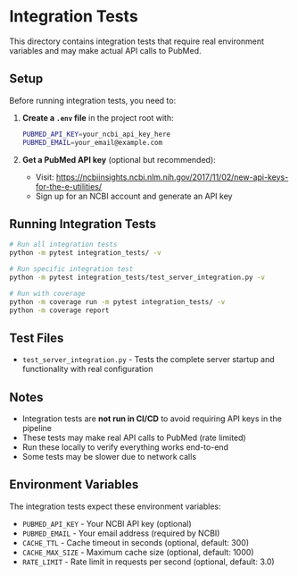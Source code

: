 # Integration Tests

This directory contains integration tests that require real environment variables and may make actual API calls to PubMed.

## Setup

Before running integration tests, you need to:

1. **Create a `.env` file** in the project root with:
   ```bash
   PUBMED_API_KEY=your_ncbi_api_key_here
   PUBMED_EMAIL=your_email@example.com
   ```

2. **Get a PubMed API key** (optional but recommended):
   - Visit: https://ncbiinsights.ncbi.nlm.nih.gov/2017/11/02/new-api-keys-for-the-e-utilities/
   - Sign up for an NCBI account and generate an API key

## Running Integration Tests

```bash
# Run all integration tests
python -m pytest integration_tests/ -v

# Run specific integration test
python -m pytest integration_tests/test_server_integration.py -v

# Run with coverage
python -m coverage run -m pytest integration_tests/ -v
python -m coverage report
```

## Test Files

- `test_server_integration.py` - Tests the complete server startup and functionality with real configuration

## Notes

- Integration tests are **not run in CI/CD** to avoid requiring API keys in the pipeline
- These tests may make real API calls to PubMed (rate limited)
- Run these locally to verify everything works end-to-end
- Some tests may be slower due to network calls

## Environment Variables

The integration tests expect these environment variables:

- `PUBMED_API_KEY` - Your NCBI API key (optional)
- `PUBMED_EMAIL` - Your email address (required by NCBI)
- `CACHE_TTL` - Cache timeout in seconds (optional, default: 300)
- `CACHE_MAX_SIZE` - Maximum cache size (optional, default: 1000)
- `RATE_LIMIT` - Rate limit in requests per second (optional, default: 3.0)
